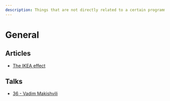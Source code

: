 ```yaml
---
description: Things that are not directly related to a certain programming language
---
```


# General

## Articles

* [The IKEA effect](https://stitcher.io/blog/the-ikea-effect)

## Talks

* [36 - Vadim Makishvili](https://www.youtube.com/watch?v=nIFClfBXuIQ)


